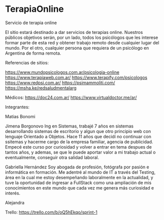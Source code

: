 # TerapiaOnline
Servicio de terapia online

El sitio estará destinado a dar servicios de terapias online.
Nuestros públicos objetivos serán, por un lado, todos los psicólogos que les interese formar parte de esta red y obtener trabajo remoto desde cualquier lugar del mundo. Por el otro, cualquier persona que requiera de un psicólogo en Argentina de forma remota.

Referencias de sitios:

https://www.mundopsicologos.com.ar/psicologia-online 
https://www.terapiaweb.com.ar/
https://www.terapify.com/psicologos
https://www.redpsi.com.ar/ 
https://psimammoliti.com/ 
https://msha.ke/redsaludmentalarg

Médicos:
https://doc24.com.ar/
https://www.virtualdoctor.me/ar/

Integrantes:

Matias Bonomi

Jimena Borgonovo
Ing en Sistemas, trabajé 7 años en sistemas desarrollando sistemas de escritorio y algun que otro principio web con lenguaje Orientado a Objetos. Hace 11 años que decidí no continuar con ssitemas y hacerme cargo de la empresa familiar, agencia de publicidad. Empecé este curso por curiosidad y volver a entrar en tema despues de tantos años, y ademas, se que le puede aportar valor a mi trabajo actual o eventualmente, conseguir otra salidad laboral.

Gabriella Hernández Soy abogada de profesión, fotógrafa por pasión e informática en formación. Me adentré al mundo de IT a través del Testing, área en la cual me estoy desempeñando laboralmente en la actualidad, y tuve la oportunidad de ingresar a FullStack como una ampliación de mis conocimientos en este mundo que cada vez me genera más curiosidad e interés.

Alejandra



Trello:
https://trello.com/b/oQ5hEkqo/sprint-1




